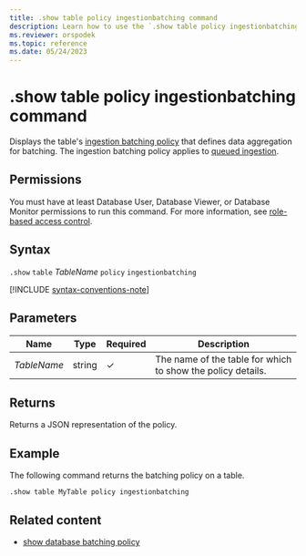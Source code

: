 ```yaml
---
title: .show table policy ingestionbatching command
description: Learn how to use the `.show table policy ingestionbatching` command to display the table's ingestion batching policy.
ms.reviewer: orspodek
ms.topic: reference
ms.date: 05/24/2023
---
```

# .show table policy ingestionbatching command

Displays the table's [ingestion batching policy](batching-policy.md) that defines data aggregation for batching. The ingestion batching policy applies to [queued ingestion](../../ingest-data-overview.md#queued-vs-streaming-ingestion).

## Permissions

You must have at least Database User, Database Viewer, or Database Monitor permissions to run this command. For more information, see [role-based access control](access-control/role-based-access-control.md).

## Syntax

`.show` `table` *TableName* `policy` `ingestionbatching`

[!INCLUDE [syntax-conventions-note](../../includes/syntax-conventions-note.md)]

## Parameters

|Name|Type|Required|Description|
|--|--|--|--|
|*TableName*|string|&check;|The name of the table for which to show the policy details.|

## Returns

Returns a JSON representation of the policy.

## Example

The following command returns the batching policy on a table.

```kusto
.show table MyTable policy ingestionbatching
```

## Related content

* [show database batching policy](show-database-ingestion-batching-policy.md)
